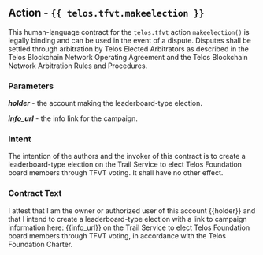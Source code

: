 ## Action - `{{ telos.tfvt.makeelection }}`

This human-language contract for the `telos.tfvt` action `makeelection()` is legally binding and can be used in the event of a dispute. Disputes shall be settled through arbitration by Telos Elected Arbitrators as described in the Telos Blockchain Network Operating Agreement and the Telos Blockchain Network Arbitration Rules and Procedures.

### Parameters

_**holder**_ - the account making the leaderboard-type election.

_**info_url**_ - the info link for the campaign.

### Intent

The intention of the authors and the invoker of this contract is to create a leaderboard-type election on the Trail Service to elect Telos Foundation board members through TFVT voting. It shall have no other effect.

### Contract Text

I attest that I am the owner or authorized user of this account {{holder}} and that I intend to  create a leaderboard-type election with a link to campaign information here: {{info_url}} on the Trail Service to elect Telos Foundation board members through TFVT voting, in accordance with the Telos Foundation Charter.
